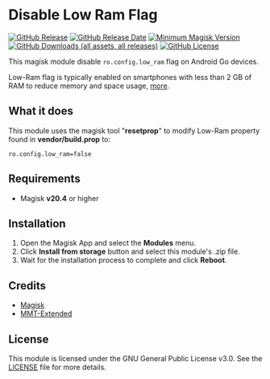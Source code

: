 # Disable Low Ram Flag

[![GitHub Release](https://img.shields.io/github/v/release/sekedus/disable-low-ram?label=Version)](https://github.com/sekedus/disable-low-ram) [![GitHub Release Date](https://img.shields.io/github/release-date/sekedus/disable-low-ram?label=Updated)](https://github.com/sekedus/disable-low-ram/releases) [![Minimum Magisk Version](https://img.shields.io/badge/minMagisk-20.4-00AF9C.svg?logo=Magisk)](https://github.com/sekedus/disable-low-ram?tab=readme-ov-file#requirements) [![GitHub Downloads (all assets, all releases)](https://img.shields.io/github/downloads/sekedus/disable-low-ram/total?logo=DocuSign&label=Downloads)](https://github.com/sekedus/disable-low-ram/releases/latest) [![GitHub License](https://img.shields.io/github/license/sekedus/disable-low-ram?logo=gnu&label=License)](https://github.com/sekedus/disable-low-ram/blob/main/LICENSE)

This magisk module disable `ro.config.low_ram` flag on Android Go devices.

Low-Ram flag is typically enabled on smartphones with less than 2 GB of RAM to reduce memory and space usage, [more](https://android.stackexchange.com/a/228854/379902).

## What it does

This module uses the magisk tool "**resetprop**" to modify Low-Ram property found in **vendor/build.prop** to:

`ro.config.low_ram=false`

## Requirements

* Magisk **v20.4** or higher
 
## Installation

1. Open the Magisk App and select the **Modules** menu.
3. Click **Install from storage** button and select this module's .zip file.
4. Wait for the installation process to complete and click **Reboot**.

## Credits

- [Magisk](https://github.com/topjohnwu/Magisk)
- [MMT-Extended](https://github.com/Zackptg5/MMT-Extended)

## License

This module is licensed under the GNU General Public License v3.0. See the [LICENSE](https://github.com/sekedus/disable-low-ram/blob/main/LICENSE) file for more details.
